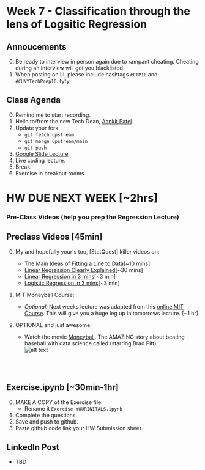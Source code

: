 # Week 7 - Classification through the lens of Logsitic Regression

## Annoucements
0. Be ready to interview in person again due to rampant cheating.  Cheating during an interview will get you blacklisted. 
0. When posting on LI, please include hashtags `#CTP10` and `#CUNYTechPrep10`. tyty


## Class Agenda
0. Remind me to start recording.
0. Hello to/from the new Tech Dean, [Aankit Patel](https://computinged.commons.gc.cuny.edu/our-team/). 
0. Update your fork.
	* `git fetch upstream`
	* `git merge upstream/main`
	* `git push`
1. [Google Slide Lecture](https://docs.google.com/presentation/d/1CQvOw1k0kOrRpzPOUdlXhv8OaiaApv6rNDnuMZAe4Sc/edit#slide=id.g3091bd844fe_0_818)
2. Live coding lecture.
3. Break.
5. Exercise in breakout rooms.


# HW DUE NEXT WEEK [~2hrs]

### Pre-Class Videos (help you prep the Regression Lecture)
## Preclass Videos [45min]
0. My and hopefully your's too, [StatQuest] killer videos on: 
	* [The Main Ideas of Fitting a Line to Data](https://www.youtube.com/watch?v=PaFPbb66DxQ&list=PLblh5JKOoLUIzaEkCLIUxQFjPIlapw8nU&index=3&ab_channel=StatQuestwithJoshStarmer)[~10 mins]
	* [Linear Regression Clearly Explained](https://www.youtube.com/watch?v=7ArmBVF2dCs&ab_channel=StatQuestwithJoshStarmer)[~30 mins]
	* [Linear Regression in 3 mins](https://www.youtube.com/watch?v=3dhcmeOTZ_Q&t=35s&ab_channel=3-MinuteDataScience)[~3 min]
	* [Logistic Regression in 3 mins](https://www.youtube.com/watch?v=EKm0spFxFG4&ab_channel=3-MinuteDataScience)[~3 min]
0. MIT Moneyball Course: 
	* _Optional:_ Next weeks lecture was adapted from this [online MIT Course](https://ocw.mit.edu/courses/15-071-the-analytics-edge-spring-2017/pages/linear-regression/moneyball-the-power-of-sports-analytics/). This will give you a huge leg up in tomorrows lecture. [~1 hr]

0. OPTIONAL and just awesome:  
	* Watch the movie [Moneyball](https://www.youtube.com/watch?v=D1R-LwHbld4&ab_channel=SonyPicturesEntertainment). The AMAZING story about beating baseball with data science called (starring Brad Pitt).  
![alt text](https://raw.githubusercontent.com/CUNYTechPrep/2024-DS-Fri-1230/refs/heads/main/Week-05-Unsupervised-Learning/images/brad-pitt.png)
<br>
<br>

## Exercise.ipynb [~30min-1hr]
0. MAKE A COPY of the Exercise file.
	* Rename it `Exercise-YOURINITALS.ipynb`
0. Complete the questions.
0. Save and push to github.
0. Paste github code link your HW Submission sheet. 


## LinkedIn Post
* TBD
